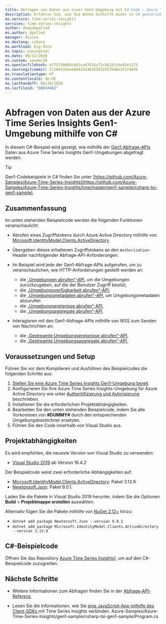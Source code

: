 ```yaml
---
title: Abfragen von Daten aus einer Gen1-Umgebung mit C#-Code – Azure Time Series Insights Gen1 | Microsoft-Dokumentation
description: Erfahren Sie, wie Sie Daten mithilfe einer in C# geschriebenen benutzerdefinierten App aus einer Azure Time Series Insights Gen1-Umgebung abfragen.
ms.service: time-series-insights
services: time-series-insights
author: deepakpalled
ms.author: dpalled
manager: diviso
ms.devlang: csharp
ms.workload: big-data
ms.topic: conceptual
ms.date: 08/12/2020
ms.custom: seodec18
ms.openlocfilehash: e7f5750d89c661cad7616cf1c56157c6e92e1175
ms.sourcegitcommit: 271601d3eeeb9422e36353d32d57bd6e331f4d7b
ms.translationtype: HT
ms.contentlocale: de-DE
ms.lasthandoff: 08/20/2020
ms.locfileid: "88654462"
---
```

# <a name="query-data-from-the-azure-time-series-insights-gen1-environment-using-c-sharp"></a>Abfragen von Daten aus der Azure Time Series Insights Gen1-Umgebung mithilfe von C#

In diesem C#-Beispiel wird gezeigt, wie mithilfe der [Gen1-Abfrage-APIs](https://docs.microsoft.com/rest/api/time-series-insights/gen1-query) Daten aus Azure Time Series Insights Gen1-Umgebungen abgefragt werden.

> [!TIP]
> Gen1-Codebeispiele in C# finden Sie unter [https://github.com/Azure-Samples/Azure-Time-Series-Insights](https://github.com/Azure-Samples/Azure-Time-Series-Insights/tree/master/gen1-sample/csharp-tsi-gen1-sample).

## <a name="summary"></a>Zusammenfassung

Im unten stehenden Beispielcode werden die folgenden Funktionen veranschaulicht:

* Abrufen eines Zugriffstokens durch Azure Active Directory mithilfe von [Microsoft.IdentityModel.Clients.ActiveDirectory](https://www.nuget.org/packages/Microsoft.IdentityModel.Clients.ActiveDirectory/).

* Übergeben dieses erhaltenen Zugriffstokens an den `Authorization`-Header nachfolgender Abfrage-API-Anforderungen.

* Im Beispiel wird jede der Gen1-Abfrage-APIs aufgerufen, um zu veranschaulichen, wie HTTP-Anforderungen gestellt werden an:
  * die [„Umgebungen abrufen“-API](https://docs.microsoft.com/rest/api/time-series-insights/gen1-query-api#get-environments-api), um die Umgebungen zurückzugeben, auf die der Benutzer Zugriff besitzt,
  * die [„Umgebungsverfügbarkeit abrufen“-API](https://docs.microsoft.com/rest/api/time-series-insights/gen1-query-api#get-environment-availability-api),
  * die [„Umgebungsmetadaten abrufen“-API](https://docs.microsoft.com/rest/api/time-series-insights/gen1-query-api#get-environment-metadata-api), um Umgebungsmetadaten abzurufen
  * die [„Umgebungsereignisse abrufen“-API](https://docs.microsoft.com/rest/api/time-series-insights/gen1-query-api#get-environment-events-api),
  * die [„Umgebungsaggregate abrufen“-API](https://docs.microsoft.com/rest/api/time-series-insights/gen1-query-api#get-environment-aggregates-api).

* Interagieren mit den Gen1-Abfrage-APIs mithilfe von WSS zum Senden von Nachrichten an:

  * die [„Gestreamte Umgebungsereignisse abrufen“-API](https://docs.microsoft.com/rest/api/time-series-insights/gen1-query-api#get-environment-events-streamed-api),
  * die [„Gestreamte Umgebungsaggregate abrufen“-API](https://docs.microsoft.com/rest/api/time-series-insights/gen1-query-api#get-environment-aggregates-streamed-api),

## <a name="prerequisites-and-setup"></a>Voraussetzungen und Setup

Führen Sie vor dem Kompilieren und Ausführen des Beispielcodes die folgenden Schritte aus:

1. [Stellen Sie eine Azure Time Series Insights Gen1-Umgebung bereit](https://docs.microsoft.com/azure/time-series-insights/time-series-insights-get-started).
1. Konfigurieren Sie Ihre Azure Time Series Insights-Umgebung für Azure Active Directory wie unter [Authentifizierung und Autorisierung](time-series-insights-authentication-and-authorization.md) beschrieben.
1. Installieren Sie die erforderlichen Projektabhängigkeiten.
1. Bearbeiten Sie den unten stehenden Beispielcode, indem Sie alle Vorkommen von **#DUMMY#** durch den entsprechenden Umgebungsbezeichner ersetzen.
1. Führen Sie den Code innerhalb von Visual Studio aus.

## <a name="project-dependencies"></a>Projektabhängigkeiten

Es wird empfohlen, die neueste Version von Visual Studio zu verwenden:

* [Visual Studio 2019](https://visualstudio.microsoft.com/vs/) ab Version 16.4.2

Der Beispielcode weist zwei erforderliche Abhängigkeiten auf:

* [Microsoft.IdentityModel.Clients.ActiveDirectory](https://www.nuget.org/packages/Microsoft.IdentityModel.Clients.ActiveDirectory/): Paket 3.13.9.
* [Newtonsoft.Json](https://www.nuget.org/packages/Newtonsoft.Json): Paket 9.0.1.

Laden Sie die Pakete in Visual Studio 2019 herunter, indem Sie die Optionen **Build** > **Projektmappe erstellen** auswählen.

Alternativ fügen Sie die Pakete mithilfe von [NuGet 2.12+](https://www.nuget.org/) hinzu:

* `dotnet add package Newtonsoft.Json --version 9.0.1`
* `dotnet add package Microsoft.IdentityModel.Clients.ActiveDirectory --version 3.13.9`

## <a name="c-sample-code"></a>C#-Beispielcode

Öffnen Sie das Repository [Azure Time Series Insights](https://github.com/Azure-Samples/Azure-Time-Series-Insights/blob/master/gen1-sample/csharp-tsi-gen1-sample/Program.cs)], um auf den C#-Beispielcode zuzugreifen. 

## <a name="next-steps"></a>Nächste Schritte

* Weitere Informationen zum Abfragen finden Sie in der [Abfrage-API-Referenz](https://docs.microsoft.com/rest/api/time-series-insights/gen1-query-api).

* Lesen Sie die Informationen, wie Sie [eine JavaScript-App mithilfe des Client-SDKs ](https://github.com/microsoft/tsiclient) mit Time Series Insights verbinden.
Azure-Samples/Azure-Time-Series-Insights/gen1-sample/csharp-tsi-gen1-sample/Program.cs
